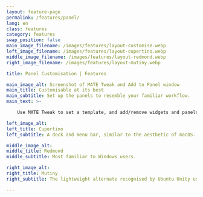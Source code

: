 ```yaml
---
layout: feature-page
permalink: /features/panel/
lang: en
class: features
category: features
swap_position: false
main_image_filename: /images/features/layout-customise.webp
left_image_filename: /images/features/layout-cupertino.webp
middle_image_filename: /images/features/layout-redmond.webp
right_image_filename: /images/features/layout-mutiny.webp

title: Panel Customisation | Features

main_image_alt: Screenshot of MATE Tweak and Add to Panel window
main_title: Customisable at its best
main_subtitle: Set up the panels to resemble your familiar workflow.
main_text: >-

    Use MATE Tweak to set a template, and add/remove widgets and panels to suit your preferred workflow.

left_image_alt:
left_title: Cupertino
left_subtitle: A dock and menu bar, similar to the aesthetic of macOS.

middle_image_alt:
middle_title: Redmond
middle_subtitle: Most familiar to Windows users.

right_image_alt:
right_title: Mutiny
right_subtitle: The lightweight alternate recognised by Ubuntu Unity users.

---
```

